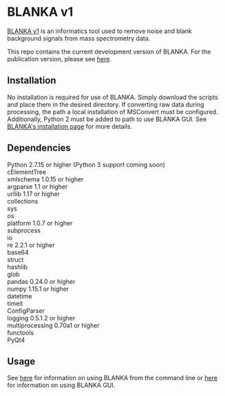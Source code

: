 # BLANKA v1

[BLANKA v1](https://gtluu.github.io/blanka/index.html) is an informatics tool used to remove noise and blank background signals from mass spectrometry data.

This repo contains the current development version of BLANKA. For the publication version, please see [here](https://github.com/gtluu/blanka).

## Installation
No installation is required for use of BLANKA. Simply download the scripts and place them in the desired directory. If converting raw data during processing, the path a local installation of MSConvert must be configured. Additionally, Python 2 must be added to path to use BLANKA GUI. See [BLANKA's installation page](https://gtluu.github.io/blanka/documentation/installation/index.html "BLANKA Installation") for more details.

## Dependencies
Python 2.7.15 or higher (Python 3 support coming soon)\
cElementTree\
xmlschema 1.0.15 or higher\
argparse 1.1 or higher\
urllib 1.17 or higher\
collections\
sys\
os\
platform 1.0.7 or higher\
subprocess\
io\
re 2.2.1 or higher\
base64\
struct\
hashlib\
glob\
pandas 0.24.0 or higher\
numpy 1.15.1 or higher\
datetime\
timeit\
ConfigParser\
logging 0.5.1.2 or higher\
multiprocessing 0.70a1 or higher\
functools\
PyQt4

## Usage
See [here](https://gtluu.github.io/blanka/documentation/command_line/index.html "BLANKA Command Line Usage") for information on using BLANKA from the command line or [here](https://gtluu.github.io/blanka/documentation/gui/index.html "BLANKA GUI Usage") for information on using BLANKA GUI.
